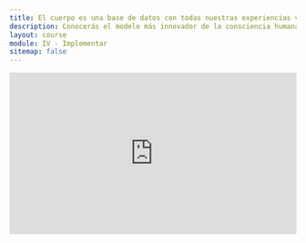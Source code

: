```yaml
---
title: El cuerpo es una base de datos con todas nuestras experiencias vividas (Segunda parte)
description: Conocerás el modelo más innovador de la consciencia humana, el sistema de experiencias condensadas, a que tipo de contenidos emocionales se pueden acceder para liberarlos del holograma interno para morir en vida a través de la disolución del ego.
layout: course
module: IV - Implementar
sitemap: false
---
```


<div style="width:100%;height:0px;position:relative;padding-bottom:56.250%;"><iframe src="https://streamable.com/e/vwwac4" frameborder="0" width="100%" height="100%" allowfullscreen style="width:100%;height:100%;position:absolute;left:0px;top:0px;overflow:hidden;"></iframe></div>